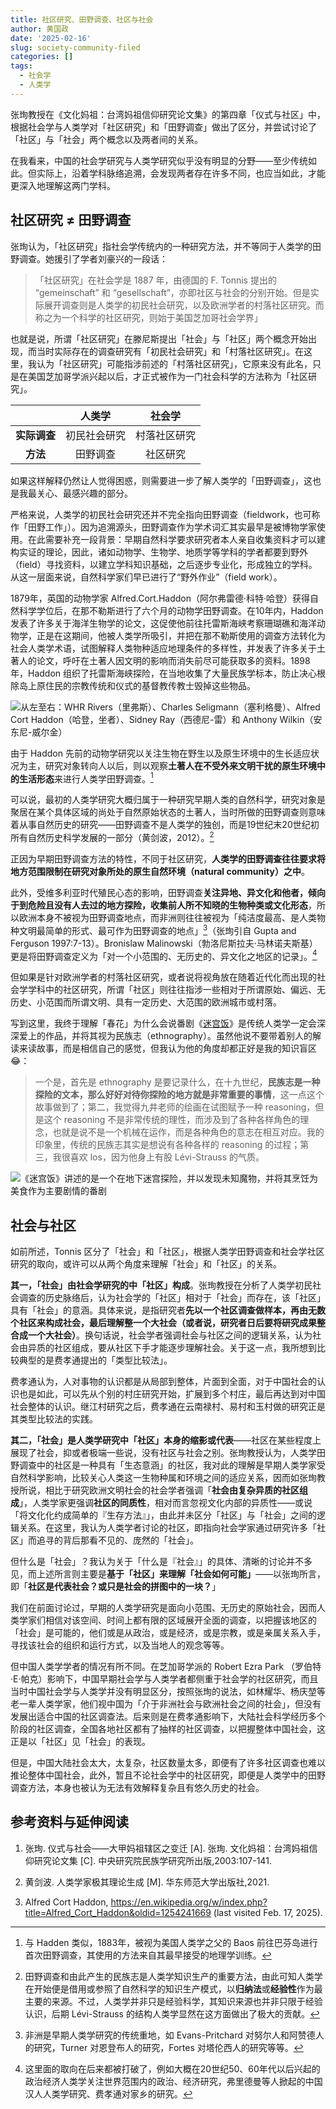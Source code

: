 ```yaml
---
title: 社区研究、田野调查、社区与社会
author: 黄国政
date: '2025-02-16'
slug: society-community-filed
categories: []
tags:
  - 社会学
  - 人类学
---
```


<!--more-->

张珣教授在《文化妈祖：台湾妈祖信仰研究论文集》的第四章「仪式与社区」中，根据社会学与人类学对「社区研究」和「田野调查」做出了区分，并尝试讨论了「社区」与「社会」两个概念以及两者间的关系。

在我看来，中国的社会学研究与人类学研究似乎没有明显的分野——至少传统如此。但实际上，沿着学科脉络追溯，会发现两者存在许多不同，也应当如此，才能更深入地理解这两门学科。

## 社区研究 ≠ 田野调查

张珣认为，「社区研究」指社会学传统内的一种研究方法，并不等同于人类学的田野调查。她援引了学者刘豪兴的一段话：

> 「社区研究」在社会学是 1887 年，由德国的 F. Tonnis 提出的 “gemeinschaft” 和 “gesellschaft”，亦即社区与社会的分别开始。但是实际展开调查则是人类学的初民社会研究，以及欧洲学者的村落社区研究。而称之为一个科学的社区研究，则始于美国芝加哥社会学界」

也就是说，所谓「社区研究」在滕尼斯提出「社会」与「社区」两个概念开始出现，而当时实际存在的调查研究有「初民社会研究」和「村落社区研究」。在这里，我认为「社区研究」可能指涉前述的「村落社区研究」，它原来没有此名，只是在美国芝加哥学派兴起以后，才正式被作为一门社会科学的方法称为「社区研究」。

|            |   人类学   |   社会学   |
|:----------:|:----------:|:----------:|
|**实际调查**|初民社会研究|村落社区研究|
|  **方法**  |  田野调查  |  社区研究  |

如果这样解释仍然让人觉得困惑，则需要进一步了解人类学的「田野调查」，这也是我最关心、最感兴趣的部分。

严格来说，人类学的初民社会研究还并不完全指向田野调查（fieldwork，也可称作「田野工作」）。因为追溯源头，田野调查作为学术词汇其实最早是被博物学家使用。在此需要补充一段背景：早期自然科学要求研究者本人亲自收集资料才可以建构实证的理论，因此，诸如动物学、生物学、地质学等学科的学者都要到野外（field）寻找资料，以建立学科知识基础，之后逐步专业化，形成独立的学科。从这一层面来说，自然科学家们早已进行了“野外作业”（field work）。

1879年，英国的动物学家 Alfred.Cort.Haddon（阿尔弗雷德·科特·哈登）获得自然科学学位后，在那不勒斯进行了六个月的动物学田野调查。在10年内，Haddon 发表了许多关于海洋生物学的论文，这促使他前往托雷斯海峡考察珊瑚礁和海洋动物学，正是在这期间，他被人类学所吸引，并把在那不勒斯使用的调查方法转化为社会人类学术语，试图解释人类物种适应地理条件的多样性，并发表了许多关于土著人的论文，呼吁在土著人因文明的影响而消失前尽可能获取多的资料。1898年，Haddon 组织了托雷斯海峡探险，在当地收集了大量民族学标本，防止决心根除岛上原住民的宗教传统和仪式的基督教传教士毁掉这些物品。

![从左至右：WHR Rivers（里弗斯）、Charles Seligmann（塞利格曼）、Alfred Cort Haddon（哈登，坐者）、Sidney Ray（西德尼-雷）和 Anthony Wilkin（安东尼-威尔金）](https://cdn.jsdelivr.net/gh/residualsun1/blog-static/images/2025/02/02-18-2.jpg)

由于 Haddon 先前的动物学研究以关注生物在野生以及原生环境中的生长适应状况为主，研究对象转向人以后，则以观察**土著人在不受外来文明干扰的原生环境中的生活形态**来进行人类学田野调查。[^1]

[^1]: 与 Hadden 类似，1883年，被视为美国人类学之父的 Baos 前往巴芬岛进行首次田野调查，其使用的方法来自其最早接受的地理学训练。

可以说，最初的人类学研究大概归属于一种研究早期人类的自然科学，研究对象是聚居在某个具体区域的尚处于自然原始状态的土著人，当时所做的田野调查则意味着从事自然历史的研究——田野调查不是人类学的独创，而是19世纪末20世纪初所有自然历史科学发展的一部分（黄剑波，2012）。[^4]

[^4]: 田野调查和由此产生的民族志是人类学知识生产的重要方法，由此可知人类学在开始便是借用或参照了自然科学的知识生产模式，以**归纳法**或**经验性**作为最主要的来源。不过，人类学并非只是经验科学，其知识来源也并非只限于经验认识，后期 Lévi-Strauss 的结构人类学显然在这方面做出了极大的贡献。

正因为早期田野调查方法的特性，不同于社区研究，**人类学的田野调查往往要求将地方范围限制在研究对象所处的原生自然环境（natural community）之中**。

此外，受维多利亚时代殖民心态的影响，田野调查**关注异地、异文化和他者，倾向于到危险且没有人去过的地方探险，收集前人所不知晓的生物种类或文化形态**，所以欧洲本身不被视为田野调查地点，而非洲则往往被视为「纯洁度最高、是人类物种文明最简单的形式、最可作为田野调查的地点」[^2]（张珣引自 Gupta and Ferguson 1997:7-13）。Bronislaw Malinowski（勃洛尼斯拉夫·马林诺夫斯基）更是将田野调查定义为「对一个小范围的、无历史的、异文化之地区的记录」。[^3]

[^3]: 这里面的取向在后来都被打破了，例如大概在20世纪50、60年代以后兴起的政治经济人类学关注世界范围内的政治、经济研究，弗里德曼等人掀起的中国汉人人类学研究、费孝通对家乡的研究。

[^2]: 非洲是早期人类学研究的传统重地，如 Evans-Pritchard 对努尔人和阿赞德人的研究，Turner 对恩登布人的研究，Fortes 对塔伦西人的研究等等。

但如果是针对欧洲学者的村落社区研究，或者说将视角放在随着近代化而出现的社会学学科中的社区研究，所谓「社区」则往往指涉一些相对于所谓原始、偏远、无历史、小范围而所谓文明、具有一定历史、大范围的欧洲城市或村落。

写到这里，我终于理解「春花」为什么会说番剧《[迷宫饭](https://movie.douban.com/subject/35801594/)》是传统人类学一定会深深爱上的作品，并将其视为民族志（ethnography）。虽然他说不要带着别人的解读来读故事，而是相信自己的感觉，但我认为他的角度却都正好是我的知识盲区😂：

> 一个是，首先是 ethnography 是要记录什么，在十九世纪，**民族志是一种探险的文本，那么好好对待你探险的地方就是非常重要的事情**，这一点这个故事做到了；第二，我觉得九井老师的绘画在试图赋予一种 reasoning，但是这个 reasoning 不是非常传统的理性，而涉及到了各种各样角色的理念，也就是说不是一个机械在运作，而是各种角色的意志在相互对应。我的印象里，传统的民族志其实是想说有各种各样的 reasoning 的过程；第三，我很喜欢 los，因为他身上有股 Lévi-Strauss 的气质。

![《迷宫饭》讲述的是一个在地下迷宫探险，并以发现未知魔物，并将其烹饪为美食作为主要剧情的番剧](https://cdn.jsdelivr.net/gh/residualsun1/blog-static/images/2025/02/02-18-1.jpg)

## 社会与社区

如前所述，Tonnis 区分了「社会」和「社区」，根据人类学田野调查和社会学社区研究的取向，或许可以从两个角度来理解「社会」和「社区」的关系。

**其一，「社会」由社会学研究的中「社区」构成**。张珣教授在分析了人类学初民社会调查的历史脉络后，认为社会学的「社区」相对于「社会」而存在，该「社区」具有「社会」的意涵。具体来说，是指研究者**先以一个社区调查做样本，再由无数个社区来构成社会，最后理解整一个大社会（或者说，研究者日后要将研究成果整合成一个大社会）**。换句话说，社会学者强调社会与社区之间的逻辑关系，认为社会由异质的社区组成，要从社区下手才能逐步理解社会。关于这一点，我所想到比较典型的是费孝通提出的「类型比较法」。

费孝通认为，人对事物的认识都是从局部到整体，片面到全面，对于中国社会的认识也是如此，可以先从个别的村庄研究开始，扩展到多个村庄，最后再达到对中国社会整体的认识。继江村研究之后，费孝通在云南禄村、易村和玉村做的研究正是其类型比较法的实践。

**其二，「社会」是人类学研究中「社区」本身的缩影或代表**——社区在某些程度上展现了社会，抑或者极端一些说，没有社区与社会之别。张珣教授认为，人类学田野调查中的社区是一种具有「生态意涵」的社区，我对此的理解是早期人类学家受自然科学影响，比较关心人类这一生物种属和环境之间的适应关系，因而如张珣教授所说，相比于研究欧洲文明社会的社会学者强调「**社会由复杂异质的社区组成**」，人类学家更强调**社区的同质性**，相对而言忽视文化内部的异质性——或说「将文化化约成简单的『生存方法』」，由此并未区分「社区」与「社会」之间的逻辑关系。在这里，我认为人类学者讨论的社区，即指向社会学家通过研究许多「社区」而追寻的背后那看不见的、庞然的「社会」。

但什么是「社会」？我认为关于「什么是『社会』」的具体、清晰的讨论并不多见，而上述所言则主要是**基于「社区」来理解「社会如何可能」**——以张珣所言，即「**社区是代表社会？或只是社会的拼图中的一块？**」

我们在前面讨论过，早期的人类学研究是面向小范围、无历史的原始社会，因而人类学家们相信对该空间、时间上都有限的区域展开全面的调查，以把握该地区的「社会」是可能的，他们或是从政治，或是经济，或是宗教，或是亲属关系入手，寻找该社会的组织和运行方式，以及当地人的观念等等。

但中国人类学学者的情况有所不同。在芝加哥学派的 Robert Ezra Park （罗伯特·E·帕克）影响下，中国早期社会学与人类学者都侧重于社会学的社区研究，而且当时中国社会学与人类学并没有明显区分，按照张珣的说法，如林耀华、杨庆堃等老一辈人类学家，他们视中国为「介于非洲社会与欧洲社会之间的社会」，但没有发展出适合中国的社区调查法。后来则是在费孝通影响下，大陆社会科学经历多个阶段的社区调查，全国各地社区都有了抽样的社区调查，以把握整体中国社会，这正是以「社区」见「社会」的表现。

但是，中国大陆社会太大，太复杂，社区数量太多，即便有了许多社区调查也难以推论整体中国社会，此外，暂且不论社会学中的社区研究，即便是人类学中的田野调查方法，本身也被认为无法有效解释复杂且有悠久历史的社会。

## 参考资料与延伸阅读

1. 张珣. 仪式与社会——大甲妈祖辖区之变迁 [A]. 张珣. 文化妈祖：台湾妈祖信仰研究论文集 [C]. 中央研究院民族学研究所出版,2003:107-141.

2. 黄剑波. 人类学家极其理论生成 [M]. 华东师范大学出版社,2021.

3. Alfred Cort Haddon, https://en.wikipedia.org/w/index.php?title=Alfred_Cort_Haddon&oldid=1254241669 (last visited Feb. 17, 2025).